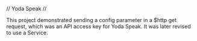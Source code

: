 // Yoda Speak //

This project demonstrated sending a config parameter in a $http get request, which was an API access key for Yoda Speak. It was later revised to use a Service.